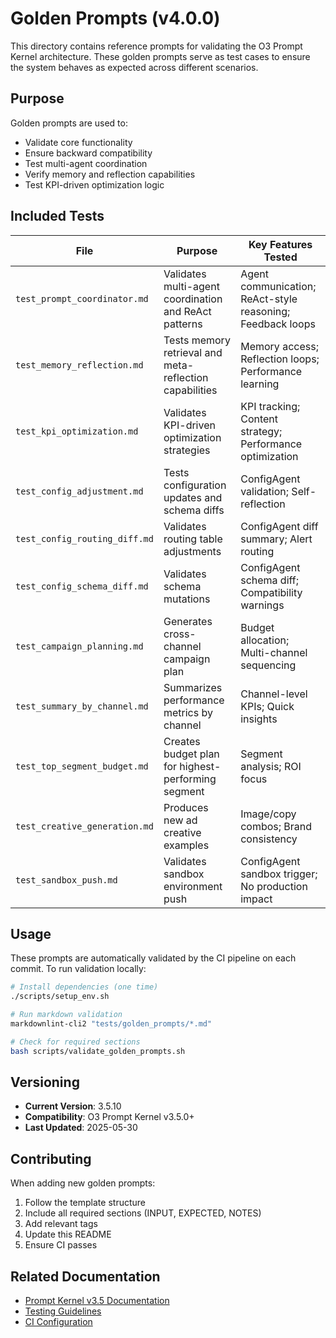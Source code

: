 # Golden Prompts (v4.0.0)

This directory contains reference prompts for validating the O3 Prompt Kernel architecture. These golden prompts serve as test cases to ensure the system behaves as expected across different scenarios.

## Purpose

Golden prompts are used to:
- Validate core functionality
- Ensure backward compatibility
- Test multi-agent coordination
- Verify memory and reflection capabilities
- Test KPI-driven optimization logic

## Included Tests

| File | Purpose | Key Features Tested |
|------|---------|-------------------|
| `test_prompt_coordinator.md` | Validates multi-agent coordination and ReAct patterns | Agent communication; ReAct-style reasoning; Feedback loops |
| `test_memory_reflection.md`  | Tests memory retrieval and meta-reflection capabilities | Memory access; Reflection loops; Performance learning |
| `test_kpi_optimization.md`   | Validates KPI-driven optimization strategies | KPI tracking; Content strategy; Performance optimization |
| `test_config_adjustment.md`  | Tests configuration updates and schema diffs | ConfigAgent validation; Self-reflection |
| `test_config_routing_diff.md` | Validates routing table adjustments | ConfigAgent diff summary; Alert routing |
| `test_config_schema_diff.md` | Validates schema mutations | ConfigAgent schema diff; Compatibility warnings |
| `test_campaign_planning.md` | Generates cross-channel campaign plan | Budget allocation; Multi-channel sequencing |
| `test_summary_by_channel.md` | Summarizes performance metrics by channel | Channel-level KPIs; Quick insights |
| `test_top_segment_budget.md` | Creates budget plan for highest-performing segment | Segment analysis; ROI focus |
| `test_creative_generation.md` | Produces new ad creative examples | Image/copy combos; Brand consistency |
| `test_sandbox_push.md` | Validates sandbox environment push | ConfigAgent sandbox trigger; No production impact |

## Usage

These prompts are automatically validated by the CI pipeline on each commit. To run validation locally:

```bash
# Install dependencies (one time)
./scripts/setup_env.sh

# Run markdown validation
markdownlint-cli2 "tests/golden_prompts/*.md"

# Check for required sections
bash scripts/validate_golden_prompts.sh
```

## Versioning

- **Current Version**: 3.5.10
- **Compatibility**: O3 Prompt Kernel v3.5.0+
- **Last Updated**: 2025-05-30

## Contributing

When adding new golden prompts:
1. Follow the template structure
2. Include all required sections (INPUT, EXPECTED, NOTES)
3. Add relevant tags
4. Update this README
5. Ensure CI passes
## Related Documentation
- [Prompt Kernel v3.5 Documentation](./../../docs/prompt/prompt_kernel_v3.5.md)
- [Testing Guidelines](../../docs/contribution_guide.md)
- [CI Configuration](./../../.github/workflows/validate_repo.yml)
